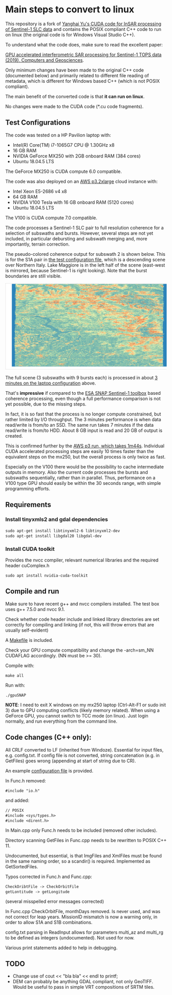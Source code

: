 # Main steps to convert to linux

This repository is a fork of [Yanghai Yu's CUDA code for
InSAR processing of Sentinel-1 SLC data](https://github.com/a787854/InSAR-on-Sentinel-1-TOPS-data)
and contains the POSIX compliant C++ code to run on linux (the original code is for Windows Visual Studio C++).

To understand what the code does, make sure to read the excellent paper:

[GPU accelerated interferometric SAR processing for Sentinel-1 TOPS data (2019), Computers and Geosciences](https://doi.org/10.1016/j.cageo.2019.04.010).

Only minimum changes have been made to the original C++ code (documented below)
and primarily related to different file reading of metadata, which is different
for Windows based C++ (which is not POSIX compliant).

The main benefit of the converted code is that **it can run on linux**.

No changes were made to the CUDA code (\*.cu code fragments).

## Test Configurations

The code was tested on a HP Pavilion laptop with:
- Intel(R) Core(TM) i7-1065G7 CPU @ 1.30GHz x8
- 16 GB RAM
- NVIDIA GeForce MX250 with 2GB onboard RAM (384 cores)
- Ubuntu 18.04.5 LTS

The GeForce MX250 is CUDA compute 6.0 compatible.

The code was also deployed on an [AWS p3.2xlarge](https://aws.amazon.com/ec2/instance-types/p3/) cloud instance with:
- Intel Xeon E5-2686 v4 x8
- 64 GB RAM
- NVIDIA V100 Tesla with 16 GB onboard RAM (5120 cores)
- Ubuntu 18.04.5 LTS

The V100 is CUDA compute 7.0 compatible.

The code processes a Sentinel-1 SLC pair to full resolution coherence for a selection
of subswaths and bursts. However, several steps are not yet included, in particular debursting and subswath merging and, more importantly, terrain correction.

The pseudo-colored coherence output for subswath 2 is shown below. This is for the
S1A pair in [the test configuration file](config.txt), which is a descending
scene over Northern Italy. Lake Maggiore is in the left half of the scene
(east-west is mirrored, because Sentinel-1 is right looking). Note that the burst
boundaries are still visible.

![S1A coherence subswath 2](S1A_20200908_20200920_Coh_sub2.png "S1A  coherence subswath 2")

The full scene (3 subswaths with 9 bursts each) is processed
in about [3 minutes on the laptop configuration](mx250_run.log) above.

That's **impressive** if compared
to the [ESA SNAP Sentinel-1 toolbox](https://github.com/senbox-org/s1tbx) based
coherence processing, even though a full performance comparison is not yet
possible, due to the missing steps.

In fact, it is so fast that the process is no longer compute constrained, but rather
limited by I/O throughput. The 3 minutes performance is when data read/write is
from/to an SSD. The same run takes 7 minutes if the data read/write is from/to HDD.
About 8 GB input is read and 20 GB of output is created.

This is confirmed further by the [AWS p3 run, which takes 1m44s](v100_run.log).
Individual CUDA accelerated processing steps are easily 10 times faster than the
equivalent steps on the mx250, but the overall process is only twice as fast.

Especially on the V100 there would be the possibility to cache intermediate outputs
in memory. Also the current code processes the bursts and subswaths sequentially,
rather than in parallel. Thus, performance on a V100 type GPU should easily be
within the 30 seconds range, with simple programming efforts.

## Requirements

### Install tinyxmls2 and gdal dependencies
```
sudo apt-get install libtinyxml2-6 libtinyxml2-dev
sudo apt-get install libgdal20 libgdal-dev
```

### Install CUDA toolkit

Provides the nvcc compiler, relevant numerical libraries and the required header
cuComplex.h

```
sudo apt install nvidia-cuda-toolkit
```

## Compile and run

Make sure to have recent g++ and nvcc compilers installed. The test box uses g++ 7.5.0
and nvcc 9.1.

Check whether code header include and linked library directories are set correctly
for compiling and linking (if not, this will throw errors that are usually self-evident)

A [Makefile](Makefile) is included.

Check your GPU compute compatibility and change the -arch=sm_NN CUDAFLAG accordingly.
(NN must be >= 30).

Compile with:

```
make all
```
Run with:

```
./gpuSNAP
```

**NOTE**: I need to exit X windows on my mx250 laptop (Ctrl-Alt-F1 or sudo init 3) due to GPU
computing conflicts (likely memory related). When using a GeForce GPU, you cannot
switch to TCC mode (on linux). Just login normally, and run everything from the command line.

## Code changes (C++ only):

All CRLF converted to LF (inherited from Windoze). Essential for input files, e.g.
config.txt. If config file is not converted, string concatenation (e.g. in GetFiles)
goes wrong (appending at start of string due to CR).

An example [configuration file](config.txt) is provided.

In Func.h removed:

```
#include "io.h"
```

and added:

```
// POSIX
#include <sys/types.h>
#include <dirent.h>
```

In Main.cpp only Func.h needs to be included (removed other includes).

Directory scanning GetFiles in Func.cpp needs to be rewritten to POSIX C++ 11.

Undocumented, but essential, is that ImgFiles and XmlFiles must be found in the
same naming order, so a scandir() is required. Implemented as GetSortedFiles.

Typos corrected in Func.h and Func.cpp:

```
CheckOribtFile -> CheckOrbitFile
getLontitude -> getLongitude
```

(several misspelled error messages corrected)

In Func.cpp CheckOrbitFile, monthDays removed. Is never used, and was not correct
for leap years. MissionID mismatch is now a warning only, in order to allow S1A
and S1B combinations.

config.txt parsing in ReadInput allows for parameters multi_az and multi_rg to be
defined as integers (undocumented). Not used for now.

Various print statements added to help in debugging.

## TODO

- Change use of cout << "bla bla" << endl to printf;
- DEM can probably be anything GDAL compliant, not only GeoTIFF. Would be useful to pass in simple VRT compositions of SRTM tiles.
